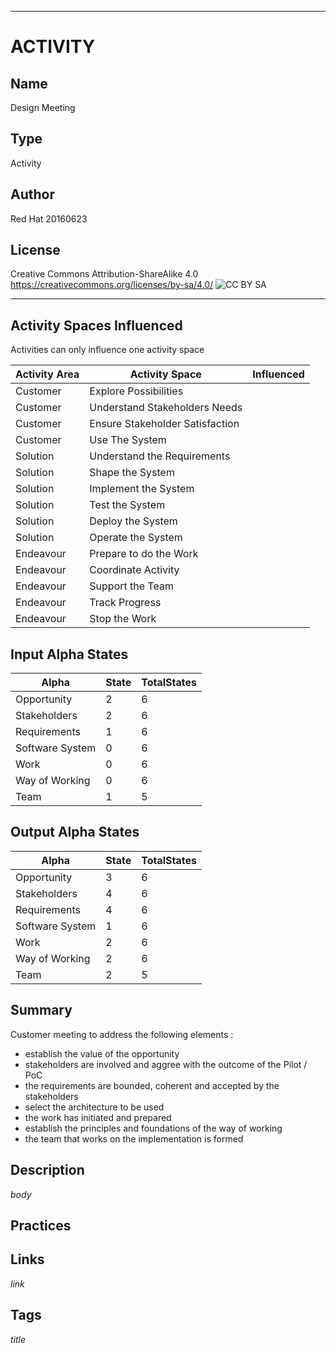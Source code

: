 ----------
# ACTIVITY
## Name
Design Meeting
## Type
Activity
## Author
Red Hat 20160623
## License
Creative Commons Attribution-ShareAlike 4.0
https://creativecommons.org/licenses/by-sa/4.0/
![CC BY SA](https://licensebuttons.net/l/by-sa/3.0/88x31.png)

----------

## Activity Spaces Influenced
Activities can only influence one activity space

| Activity Area | Activity Space | Influenced |
|---------------|----------------|------------|
|Customer|Explore Possibilities||
|Customer|Understand Stakeholders Needs||
|Customer|Ensure Stakeholder Satisfaction||
|Customer|Use The System||
|Solution|Understand the Requirements||
|Solution|Shape the System||
|Solution|Implement the System||
|Solution|Test the System||
|Solution|Deploy the System||
|Solution|Operate the System||
|Endeavour|Prepare to do the Work||
|Endeavour|Coordinate Activity||
|Endeavour|Support the Team||
|Endeavour|Track Progress||
|Endeavour|Stop the Work||

## Input Alpha States
Alpha | State | TotalStates
---| --- | ---
Opportunity|2|6
Stakeholders|2|6
Requirements|1|6
Software System|0|6
Work|0|6
Way of Working|0|6
Team|1|5

## Output Alpha States
Alpha | State | TotalStates
---| --- | ---
Opportunity|3|6
Stakeholders|4|6
Requirements|4|6
Software System|1|6
Work|2|6
Way of Working|2|6
Team|2|5

## Summary
Customer meeting to address the following elements :
- establish the value of the opportunity
- stakeholders are involved and aggree with the outcome of the Pilot / PoC
- the requirements are bounded, coherent and accepted by the stakeholders
- select the architecture to be used
- the work has initiated and prepared
- establish the principles and foundations of the way of working 
- the team that works on the implementation is formed

## Description
$body$

## Practices

## Links
$link$

## Tags
$title$
